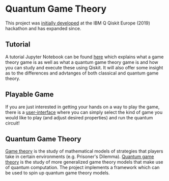 # Quantum Game Theory
This project was [initially developed](https://github.com/qiskit-community/qiskit-camp-europe-19/issues/40) at the IBM Q Qiskit Europe (2019) hackathon and has expanded since.

## Tutorial
A tutorial Jupyter Notebook can be found [here](https://github.com/desireevl/quantum-game-theory/blob/master/notebooks/quantum_game_theory.ipynb) which explains what a game theory game is as well as what a quantum game theory game is and how you can study and execute these using Qiskit. It will also offer some insight as to the differences and advtanges of both classical and quantum game theory.

## Playable Game
If you are just interested in getting your hands on a way to play the game, there is a [user-interface](http://quantum-game.desireevl.com/) where you can simply select the kind of game you would like to play (and adjust desired properties) and run the quantum circuit!

## Quantum Game Theory

[Game theory](https://en.wikipedia.org/wiki/Game_theory) is the study of mathematical models of strategies that players take in certain environments (e.g. Prisoner's Dilemma). [Quantum game theory](https://en.wikipedia.org/wiki/Quantum_game_theory) is the study of more generalized game theory models that make use of quantum computation. The project implements a framework which can be used to spin up quantum game theory models.
